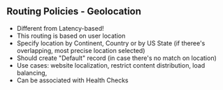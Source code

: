 ## Routing Policies - Geolocation

- Different from Latency-based!
- This routing is based on user location
- Specify location by Continent, Country or by US State (if theree's overlapping, most precise location selected)
- Should create "Default" record (in case there's no match on location)
- Use cases: website localization, restrict content distribution, load balancing,
- Can be associated with Health Checks
